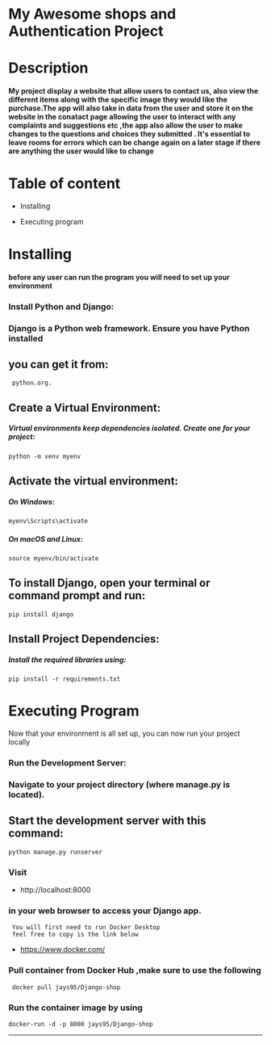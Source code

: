 # My Awesome shops and Authentication Project

# Description
 #### My project display a website that allow users to contact us, also view the different items along with the specific image they would like the purchase.The app will also take in data from the user and store it on the website in the conatact page allowing the user to interact with any complaints and suggestions etc ,the app also allow the user to make changes to the questions and choices they submitted . It's essential to leave rooms for errors which can be change again on a later stage if there are anything the user would like to change 
#  Table of content

- Installing

- Executing program

# Installing

#### before any user can run the program you will need to set up your environment
### Install Python and Django:
### Django is a Python web framework. Ensure you have Python installed 
## you can get it from:
     python.org.

## Create a Virtual Environment:    
##### Virtual environments keep dependencies isolated. Create one for your project:
    python -m venv myenv

## Activate the virtual environment:
##### On Windows:
    myenv\Scripts\activate

##### On macOS and Linux:
    source myenv/bin/activate

## To install Django, open your terminal or command prompt and run:
    pip install django

## Install Project Dependencies:
##### Install the required libraries using:
    pip install -r requirements.txt

# Executing Program
Now that your environment is all set up, you can now run your project locally

### Run the Development Server:
### Navigate to your project directory (where manage.py is located).
 ## Start the development server with this command:

    python manage.py runserver

### Visit 
 - http://localhost:8000 
  ### in your web browser to access your Django app.

     You will first need to run Docker Desktop
     feel free to copy is the link below 
- https://www.docker.com/



### Pull container from Docker Hub ,make sure to use the    following 
     docker pull jays95/Django-shop

### Run the container image by using
    docker-run -d -p 8000 jays95/Django-shop

---
